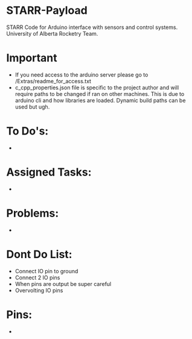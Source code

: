 # STARR-Payload
STARR Code for Arduino interface with sensors and control systems. University of Alberta Rocketry Team.

# Important 
- If you need access to the arduino server please go to /Extras/readme_for_access.txt
- c_cpp_properties.json file is specific to the project author and will require paths to be changed if ran on other machines. This is due to arduino cli and how libraries are loaded. Dynamic build paths can be used but ugh.


# To Do's:

 - 


# Assigned Tasks:

- 


# Problems:

- 


# Dont Do List:

- Connect IO pin to ground
- Connect 2 IO pins
- When pins are output be super careful 
- Overvolting IO pins


# Pins:

- 
